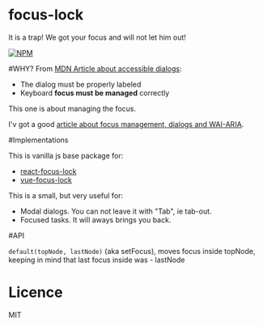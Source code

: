 # focus-lock
It is a trap! We got your focus and will not let him out!

[![NPM](https://nodei.co/npm/focus-lock.png?downloads=true&stars=true)](https://nodei.co/npm/react-focus-lock/)

#WHY?
From [MDN Article about accessible dialogs](https://developer.mozilla.org/en-US/docs/Web/Accessibility/ARIA/ARIA_Techniques/Using_the_dialog_role):
 - The dialog must be properly labeled
 - Keyboard __focus must be managed__ correctly
 
This one is about managing the focus.

I'v got a good [article about focus management, dialogs and  WAI-ARIA](https://medium.com/@antonkorzunov/its-a-focus-trap-699a04d66fb5).    

#Implementations

This is vanilla js base package for:
  - [react-focus-lock](https://github.com/theKashey/react-focus-lock)
  - [vue-focus-lock](https://github.com/theKashey/vue-focus-lock)


This is a small, but very useful for:
 - Modal dialogs. You can not leave it with "Tab", ie tab-out.
 - Focused tasks. It will aways brings you back.

#API

`default(topNode, lastNode)` (aka setFocus), moves focus inside topNode, keeping in mind that last focus inside was - lastNode
 
# Licence
 MIT
 
 
